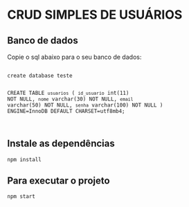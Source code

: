 # CRUD SIMPLES DE USUÁRIOS

## Banco de dados
Copie o sql abaixo para o seu banco de dados:


<code>
create database teste 

CREATE TABLE `usuarios` (
  `id_usuario` int(11) NOT NULL,
  `nome` varchar(30) NOT NULL,
  `email` varchar(50) NOT NULL,
  `senha` varchar(100) NOT NULL
) ENGINE=InnoDB DEFAULT CHARSET=utf8mb4;

</code>


## Instale as dependências
`npm install`

## Para executar o projeto
`npm start`